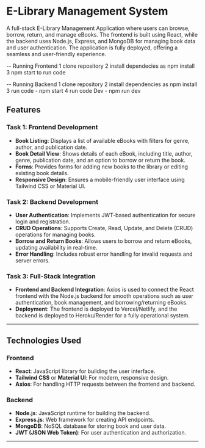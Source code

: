 # E-Library Management System

A full-stack E-Library Management Application where users can browse, borrow, return, and manage eBooks. The frontend is built using React, while the backend uses Node.js, Express, and MongoDB for managing book data and user authentication. The application is fully deployed, offering a seamless and user-friendly experience.



-- Running Frontend
1 clone repository
2 install dependecies as npm install
3 npm start to run code

-- Running Backend 
1 clone repository
2 install dependencies as npm install
3 run code - npm start
4 run code Dev - npm run dev

## Features

### Task 1: Frontend Development

- **Book Listing**: Displays a list of available eBooks with filters for genre, author, and publication date.
- **Book Detail View**: Shows details of each eBook, including title, author, genre, publication date, and an option to borrow or return the book.
- **Forms**: Provides forms for adding new books to the library or editing existing book details.
- **Responsive Design**: Ensures a mobile-friendly user interface using Tailwind CSS or Material UI.

### Task 2: Backend Development

- **User Authentication**: Implements JWT-based authentication for secure login and registration.
- **CRUD Operations**: Supports Create, Read, Update, and Delete (CRUD) operations for managing books.
- **Borrow and Return Books**: Allows users to borrow and return eBooks, updating availability in real-time.
- **Error Handling**: Includes robust error handling for invalid requests and server errors.

### Task 3: Full-Stack Integration

- **Frontend and Backend Integration**: Axios is used to connect the React frontend with the Node.js backend for smooth operations such as user authentication, book management, and borrowing/returning eBooks.
- **Deployment**: The frontend is deployed to Vercel/Netlify, and the backend is deployed to Heroku/Render for a fully operational system.

---

## Technologies Used

### Frontend

- **React**: JavaScript library for building the user interface.
- **Tailwind CSS** or **Material UI**: For modern, responsive design.
- **Axios**: For handling HTTP requests between the frontend and backend.

### Backend

- **Node.js**: JavaScript runtime for building the backend.
- **Express.js**: Web framework for creating API endpoints.
- **MongoDB**: NoSQL database for storing book and user data.
- **JWT (JSON Web Token)**: For user authentication and authorization.

---
